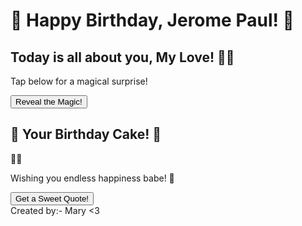 <!DOCTYPE html>
<html lang="en">
<head>
  <meta charset="UTF-8">
  <meta name="playport" content="width=device-width, initial-scale=1.0">
  <link rel="stylesheet" href="styles.css">
  <link rel="stylesheet" href="fallingrain.css">
  <title>Happy Birthday!</title>
 
</head>
<body>
  <div class="rain-container">
    <!-- Raindrops -->

    
</div>


<div class="container">
  <h1>🎉 Happy Birthday, <span id="name">Jerome Paul</span>! 🎉</h1>
  <h2>Today is all about you, My Love! 💖✨</h2>
  <p>Tap below for a magical surprise!</p>
  <button onclick="showSurprise()">Reveal the Magic!</button>

  <div id="surprise">
    <h2>🎂 Your Birthday Cake! 🎂</h2>
    <div class="emoji-cake">🎂🎉</div>
    <p>Wishing you endless happiness  babe! 🌟</p>
    <button onclick="showQuote()">Get a Sweet Quote!</button>
    <div id="quote-box"></div>
  </div>
</div>
<div class="owner">Created by:- Mary <3</div>
 <script src="script.js"></script>

</body>
</html>
